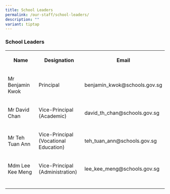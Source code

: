 ```yaml
---
title: School Leaders
permalink: /our-staff/school-leaders/
description: ""
variant: tiptap
---
```

<h3>School Leaders</h3>
<p></p>
<table style="minWidth: 75px">
<colgroup>
<col>
<col>
<col>
</colgroup>
<tbody>
<tr>
<th rowspan="1" colspan="1">
<p>Name</p>
</th>
<th rowspan="1" colspan="1">
<p>Designation</p>
</th>
<th rowspan="1" colspan="1">
<p>Email</p>
</th>
</tr>
<tr>
<td rowspan="1" colspan="1">
<p>Mr Benjamin Kwok</p>
</td>
<td rowspan="1" colspan="1">
<p>Principal</p>
</td>
<td rowspan="1" colspan="1">
<p>benjamin_kwok@schools.gov.sg</p>
</td>
</tr>
<tr>
<td rowspan="1" colspan="1">
<p>Mr David Chan</p>
</td>
<td rowspan="1" colspan="1">
<p>Vice-Principal
<br>(Academic)</p>
</td>
<td rowspan="1" colspan="1">
<p>david_th_chan@schools.gov.sg</p>
</td>
</tr>
<tr>
<td rowspan="1" colspan="1">
<p>Mr Teh Tuan Ann</p>
</td>
<td rowspan="1" colspan="1">
<p>Vice-Principal
<br>(Vocational Education)</p>
</td>
<td rowspan="1" colspan="1">
<p>teh_tuan_ann@schools.gov.sg</p>
</td>
</tr>
<tr>
<td rowspan="1" colspan="1">
<p>Mdm Lee Kee Meng</p>
</td>
<td rowspan="1" colspan="1">
<p>Vice-Principal
<br>(Administration)</p>
</td>
<td rowspan="1" colspan="1">
<p>lee_kee_meng@schools.gov.sg</p>
</td>
</tr>
<tr>
<td rowspan="1" colspan="1">
<p></p>
</td>
<td rowspan="1" colspan="1">
<p></p>
</td>
<td rowspan="1" colspan="1">
<p></p>
</td>
</tr>
</tbody>
</table>
<p></p>